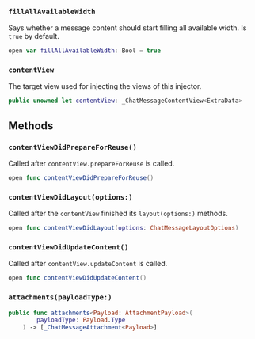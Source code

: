 
### `fillAllAvailableWidth`

Says whether a message content should start filling all available width.
Is `true` by default.

``` swift
open var fillAllAvailableWidth: Bool = true
```

### `contentView`

The target view used for injecting the views of this injector.

``` swift
public unowned let contentView: _ChatMessageContentView<ExtraData>
```

## Methods

### `contentViewDidPrepareForReuse()`

Called after `contentView.prepareForReuse` is called.

``` swift
open func contentViewDidPrepareForReuse() 
```

### `contentViewDidLayout(options:)`

Called after the `contentView` finished its `layout(options:​)` methods.

``` swift
open func contentViewDidLayout(options: ChatMessageLayoutOptions) 
```

### `contentViewDidUpdateContent()`

Called after `contentView.updateContent` is called.

``` swift
open func contentViewDidUpdateContent() 
```

### `attachments(payloadType:)`

``` swift
public func attachments<Payload: AttachmentPayload>(
        payloadType: Payload.Type
    ) -> [_ChatMessageAttachment<Payload>] 
